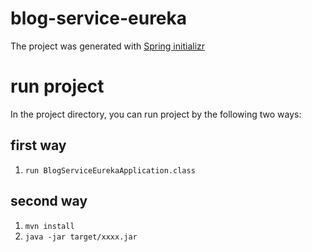 # blog-service-eureka
The project was generated with [Spring initializr](https://start.spring.io/) 

# run project
In the project directory, you can run project by the following two ways:
## first way
1. ``run BlogServiceEurekaApplication.class``

## second way
1. ```mvn install```
2. ```java -jar target/xxxx.jar```

